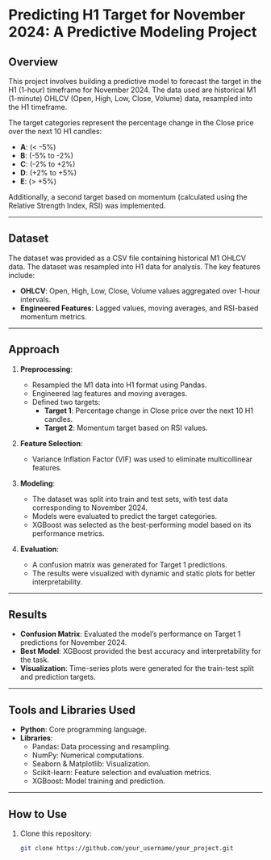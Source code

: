 # Predicting H1 Target for November 2024: A Predictive Modeling Project

## Overview
This project involves building a predictive model to forecast the target in the H1 (1-hour) timeframe for November 2024. The data used are historical M1 (1-minute) OHLCV (Open, High, Low, Close, Volume) data, resampled into the H1 timeframe. 

The target categories represent the percentage change in the Close price over the next 10 H1 candles:
- **A**: (< -5%)
- **B**: (-5% to -2%)
- **C**: (-2% to +2%)
- **D**: (+2% to +5%)
- **E**: (> +5%)

Additionally, a second target based on momentum (calculated using the Relative Strength Index, RSI) was implemented.

---

## Dataset
The dataset was provided as a CSV file containing historical M1 OHLCV data. The dataset was resampled into H1 data for analysis. The key features include:
- **OHLCV**: Open, High, Low, Close, Volume values aggregated over 1-hour intervals.
- **Engineered Features**: Lagged values, moving averages, and RSI-based momentum metrics.

---

## Approach
1. **Preprocessing**:
   - Resampled the M1 data into H1 format using Pandas.
   - Engineered lag features and moving averages.
   - Defined two targets: 
     - **Target 1**: Percentage change in Close price over the next 10 H1 candles.
     - **Target 2**: Momentum target based on RSI values.

2. **Feature Selection**:
   - Variance Inflation Factor (VIF) was used to eliminate multicollinear features.

3. **Modeling**:
   - The dataset was split into train and test sets, with test data corresponding to November 2024.
   - Models were evaluated to predict the target categories.
   - XGBoost was selected as the best-performing model based on its performance metrics.

4. **Evaluation**:
   - A confusion matrix was generated for Target 1 predictions.
   - The results were visualized with dynamic and static plots for better interpretability.

---

## Results
- **Confusion Matrix**: Evaluated the model’s performance on Target 1 predictions for November 2024.
- **Best Model**: XGBoost provided the best accuracy and interpretability for the task.
- **Visualization**: Time-series plots were generated for the train-test split and prediction targets.

---

## Tools and Libraries Used
- **Python**: Core programming language.
- **Libraries**:
  - Pandas: Data processing and resampling.
  - NumPy: Numerical computations.
  - Seaborn & Matplotlib: Visualization.
  - Scikit-learn: Feature selection and evaluation metrics.
  - XGBoost: Model training and prediction.

---

## How to Use
1. Clone this repository:
   ```bash
   git clone https://github.com/your_username/your_project.git
